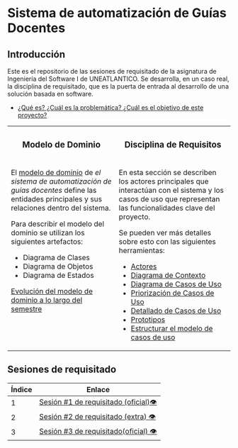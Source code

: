# Sistema de automatización de Guías Docentes

## Introducción
Este es el repositorio de las sesiones de requisitado de la asignatura de Ingeniería del Software I de UNEATLANTICO. Se desarrolla, en un caso real, la disciplina de requisitado, que es la puerta de entrada al desarrollo de una solución basada en software. 
- [¿Qué es? ¿Cuál es la problemática? ¿Cuál es el objetivo de este proyecto?](/introduccion/introduccion.md)

<table>
<tr>
<th>

### Modelo de Dominio
</th>
<th>

### Disciplina de Requisitos

</th>
</tr>
<tr></tr>
  <tr>
    <td valign=top>
      <p>El <a href="/ModeloDelDominio/modeloDelDominio.md">modelo de dominio</a> de <em>el sistema de automatización de guías docentes</em> define las entidades principales y sus relaciones dentro del sistema.</p>
      <p>Para describir el modelo del dominio se utilizan los siguientes artefactos:</p>
      <ul>
        <li>Diagrama de Clases</li>
        <li>Diagrama de Objetos</li>
        <li>Diagrama de Estados</li>
      </ul>
      <p><a href="/ModeloDelDominio/EvolucioneModeloDelDominio.md">Evolución del modelo de dominio a lo largo del semestre </a></p>
    </td>
<td valign=top>
      <p>En esta sección se describen los actores principales que interactúan con el sistema y los casos de uso que representan las funcionalidades clave del proyecto.</p>
      <p>Se pueden ver más detalles sobre esto con las siguientes herramientas:</p>
      <ul>
        <li><a href="/CasosDeUso/Actividades/Actores.md">Actores</a></li>
        <li><a href="/CasosDeUso/diagramaDeContexto/diagramaDeContexto.md">Diagrama de Contexto</a></li>
        <li><a href="/CasosDeUso/Actividades/CasosDeUso.md">Diagrama de Casos de Uso</a></li>
        <li><a href="/CasosDeUso/Actividades/Priorizar.md">Priorización de Casos de Uso</a></li>
        <li><a href="/CasosDeUso/Actividades/Detallar.md">Detallado de Casos de Uso</a></li>
        <li><a href="/CasosDeUso/Actividades/Prototipos.md">Prototipos</a></li>
        <li><a href="/CasosDeUso/Actividades/Estructurar.md">Estructurar el modelo de casos de uso</a></li>
      </ul>
    </td>
  </tr>
</table>


## Sesiones de requisitado
<div align="center">

| Índice | Enlace |
|--------|--------|
| 1      | [Sesión #1 de requisitado (oficial)👁️](/SesionesDeRequisitado/Sesion1.md) |
| 2      | [Sesión #2 de requisitado (extra) 👁️](/SesionesDeRequisitado/Sesion2.md) |
| 3      | [Sesión #3 de requisitado(oficial) 👁️](/SesionesDeRequisitado/Sesion3.md) |

</div>
